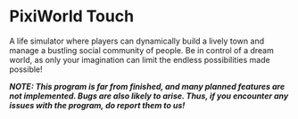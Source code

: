 # PixiWorld Touch

A life simulator where players can dynamically build a lively town and manage a bustling social community of people. Be in control of a dream world, as only your imagination can limit the endless possibilities made possible!

***NOTE: This program is far from finished, and many planned features are not implemented. Bugs are also likely to arise. Thus, if you encounter any issues with the program, do report them to us!***
